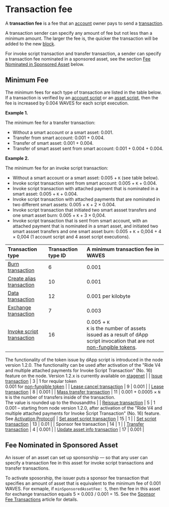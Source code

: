 # Transaction fee

A **transaction fee** is a fee that an [account](/en/blockchain/account) owner pays to send a [transaction](/en/blockchain/transaction).

A transaction sender can specify any amount of fee but not less than a  minimum amount. The larger the fee is, the quicker the transaction will be added to the new [block](/en/blockchain/block).

For invoke script transaction and transfer transaction, a sender can specify a transaction fee nominated in a sponsored asset, see the section [Fee Nominated in Sponsored Asset](#fee-nominated-in-sponsored-asset) below.


## Minimum Fee

The minimum fees for each type of transaction are listed in the table below. If a transaction is verified by an [account script](/en/ride/script/script-types/account-script) or an [asset script](/en/ride/script/script-types/asset-script), then the fee is increased by 0.004 WAVES for each script execution.

**Example 1.**

The minimum fee for a transfer transaction:

* Without a smart account or a smart asset: 0.001.
* Transfer from smart account: 0.001 + 0.004.
* Transfer of smart asset: 0.001 + 0.004.
* Transfer of smart asset sent from smart account: 0.001 + 0.004 + 0.004.

**Example 2.**

The minimum fee for an invoke script transaction:

* Without a smart account or a smart asset: 0.005 + `K` (see table below).
* Invoke script transaction sent from smart account: 0.005 + `K` + 0.004.
* Invoke script transaction with attached payment that is nominated in a smart asset: 0.005 + `K` + 0.004.
* Invoke script transaction with attached payments that are nominated in two different smart assets: 0.005 + `K` + 2 × 0.004.
* Invoke script transaction that initiated two smart assset transfers and one smart asset burn: 0.005 + `K` + 3 × 0,004.
* Invoke script transaction that is sent from smart account, with an attached payment that is nominated in a smart asset, and initiated two smart assset transfers and one smart asset burn: 0.005 + `K` + 0,004 + 4 × 0,004 (1 account script and 4 asset script executions).

| Transaction type | Transaction type ID | A minimum transaction fee in WAVES |
| :--- | :--- | :--- |
| [Burn transaction](/en/blockchain/transaction-type/burn-transaction) | 6 | 0.001 |
| [Create alias transaction](/en/blockchain/transaction-type/alias-transaction) | 10 | 0.001 |
| [Data transaction](/en/blockchain/transaction-type/data-transaction) | 12 | 0.001 per kilobyte | The value is rounded up to the thousandths |
| [Exchange transaction](/en/blockchain/transaction-type/exchange-transaction) | 7 | 0.003 |
| [Invoke script transaction](/en/blockchain/transaction-type/invoke-script-transaction) | 16 | 0.005 + `K`<br>`K` is the number of assets issued as a result of dApp script invocation that are not [non-fungible tokens](/en/blockchain/token/non-fungible-token).<br>
The functionality of the token issue by dApp script is introduced in the node version 1.2.0. The functionality can be used after activation of the "Ride V4 and multiple attached payments for Invoke Script Transaction" (No. 16) feature on the node.
Version 1.2.x is currently available on [stagenet](/en/blockchain/blockchain-network/stage-network) |
| [Issue transaction](/en/blockchain/transaction-type/issue-transaction) | 3 | 1 for reqular token <br>0.001 for [non-fungible token](/en/blockchain/token/non-fungible-token) |
| [Lease cancel transaction](/en/blockchain/transaction-type/lease-cancel-transaction) | 9 | 0.001 |
| [Lease transaction](/en/blockchain/transaction-type/lease-transaction) | 8 | 0.001 |
| [Mass transfer transaction](/en/blockchain/transaction-type/mass-transfer-transaction) | 11 | 0.001 + 0.0005 × `N`<br>`N` is the number of transfers inside of the transaction.<br>The value is rounded up to the thousandths |
| [Reissue transaction](/en/blockchain/transaction-type/reissue-transaction) | 5 | 1<br/>0.001 – starting from node version 1.2.0, after activation of the "Ride V4 and multiple attached payments for Invoke Script Transaction" (No. 16) feature. See <a href="/en/blockchain/waves-protocol/activation-protocol">Activation Protocol</a>|
| [Set asset script transaction](/en/blockchain/transaction-type/set-asset-script-transaction) | 15 | 1 |
| [Set script transaction](/en/blockchain/transaction-type/set-script-transaction) | 13 | 0.01 |
| Sponsor fee transaction | 14 | 1 |
| [Transfer transaction](/en/blockchain/transaction-type/transfer-transaction) | 4 | 0.001 |
| [Update asset info transaction](/en/blockchain/transaction-type/update-asset-info-transaction) | 17 | 0.001 |

## Fee Nominated in Sponsored Asset

An issuer of an asset can set up sponsorship — so that any user can specify a transaction fee in this asset for invoke script transactions and transfer transactions.

To activate sposorship, the issuer puts a sponsor fee transaction that specifies an amount of asset that is equivalent to the minimum fee of 0.001 WAVES. For exmaple, if `minSponsoredAssetFee: 5`, then the fee in this asset for exchange transaction equals 5 × 0.003 / 0.001 = 15. See the [Sponsor Fee Transactions](/en/blockchain/waves-protocol/sponsored-fee) article for details.
